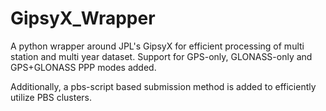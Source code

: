 # GipsyX_Wrapper
A python wrapper around JPL's GipsyX for efficient processing of multi station and multi year dataset. Support for GPS-only, GLONASS-only and GPS+GLONASS PPP modes added.

Additionally, a pbs-script based submission method is added to efficiently utilize PBS clusters.
